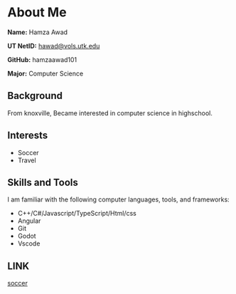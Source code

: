 # About Me

**Name:** Hamza Awad

**UT NetID:** hawad@vols.utk.edu

**GitHub:** hamzaawad101

**Major:** Computer Science

## Background

From knoxville, Became interested in computer science in highschool.

## Interests

- Soccer
- Travel

## Skills and Tools

I am familiar with the following computer languages, tools, and frameworks:

- C++/C#/Javascript/TypeScript/Html/css
- Angular
- Git
- Godot
- Vscode

## LINK

[soccer](https://www.espn.com/soccer/scoreboard)
